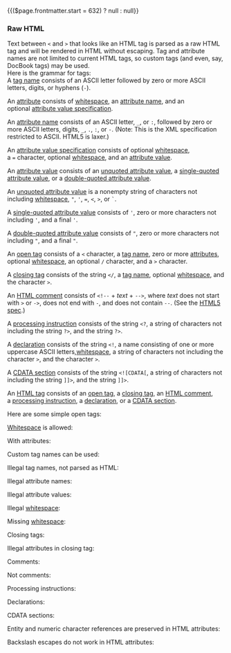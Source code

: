 {{($page.frontmatter.start = 632) ? null : null}}
### Raw HTML

Text between `<` and `>` that looks like an HTML tag is parsed as a raw HTML tag and will be rendered in HTML without escaping. Tag and attribute names are not limited to current HTML tags, so custom tags (and even, say, DocBook tags) may be used.  
Here is the grammar for tags:  
A [tag name](https://github.github.com/gfm/#tag-name) consists of an ASCII letter followed by zero or more ASCII letters, digits, or hyphens (`-`).  

An [attribute](https://github.github.com/gfm/#attribute) consists of [whitespace](https://github.github.com/gfm/#whitespace), an [attribute name](https://github.github.com/gfm/#attribute-name), and an optional [attribute value specification](https://github.github.com/gfm/#attribute-value-specification).  

An [attribute name](https://github.github.com/gfm/#attribute-name) consists of an ASCII letter, `_`, or `:`, followed by zero or more ASCII letters, digits, `_`, `.`, `:`, or `-`. (Note: This is the XML specification restricted to ASCII. HTML5 is laxer.)  

An [attribute value specification](https://github.github.com/gfm/#attribute-value-specification) consists of optional [whitespace](https://github.github.com/gfm/#whitespace), a `=` character, optional [whitespace](https://github.github.com/gfm/#whitespace), and an [attribute value](https://github.github.com/gfm/#attribute-value). 
 
An [attribute value](https://github.github.com/gfm/#attribute-value) consists of an [unquoted attribute value](https://github.github.com/gfm/#unquoted-attribute-value), a [single-quoted attribute value](https://github.github.com/gfm/#single-quoted-attribute-value), or a [double-quoted attribute value](https://github.github.com/gfm/#double-quoted-attribute-value).  

An [unquoted attribute value](https://github.github.com/gfm/#unquoted-attribute-value) is a nonempty string of characters not including [whitespace](https://github.github.com/gfm/#whitespace), `"`, `'`, `=`, `<`, `>`, or `` ` ``.  

A [single-quoted attribute value](https://github.github.com/gfm/#single-quoted-attribute-value) consists of `'`, zero or more characters not including `'`, and a final `'`.  

A [double-quoted attribute value](https://github.github.com/gfm/#double-quoted-attribute-value) consists of `"`, zero or more characters not including `"`, and a final `"`.  

An [open tag](https://github.github.com/gfm/#open-tag) consists of a `<` character, a [tag name](https://github.github.com/gfm/#tag-name), zero or more [attributes](https://github.github.com/gfm/#attribute), optional [whitespace](https://github.github.com/gfm/#whitespace), an optional `/` character, and a `>` character.  

A [closing tag](https://github.github.com/gfm/#closing-tag) consists of the string `</`, a [tag name](https://github.github.com/gfm/#tag-name), optional [whitespace](https://github.github.com/gfm/#whitespace), and the character `>`.  

An [HTML comment](https://github.github.com/gfm/#html-comment) consists of `<!--` + _text_ + `-->`, where _text_ does not start with `>` or `->`, does not end with `-`, and does not contain `--`. (See the [HTML5 spec](http://www.w3.org/TR/html5/syntax.html#comments).)  

A [processing instruction](https://github.github.com/gfm/#processing-instruction) consists of the string `<?`, a string of characters not including the string `?>`, and the string `?>`.  

A [declaration](https://github.github.com/gfm/#declaration) consists of the string `<!`, a name consisting of one or more uppercase ASCII letters,[whitespace](https://github.github.com/gfm/#whitespace), a string of characters not including the character `>`, and the character `>`.  

A [CDATA section](https://github.github.com/gfm/#cdata-section) consists of the string `<![CDATA[`, a string of characters not including the string `]]>`, and the string `]]>`.  

An [HTML tag](https://github.github.com/gfm/#html-tag) consists of an [open tag](https://github.github.com/gfm/#open-tag), a [closing tag](https://github.github.com/gfm/#closing-tag), an [HTML comment](https://github.github.com/gfm/#html-comment), a [processing instruction](https://github.github.com/gfm/#processing-instruction), a [declaration](https://github.github.com/gfm/#declaration), or a [CDATA section](https://github.github.com/gfm/#cdata-section).  

Here are some simple open tags:  
<Example :index="$page.frontmatter.start++"/>

<Example :index="$page.frontmatter.start++"/>

[Whitespace](https://github.github.com/gfm/#whitespace) is allowed:  
<Example :index="$page.frontmatter.start++"/>

With attributes:  
<Example :index="$page.frontmatter.start++"/>

<Example :index="$page.frontmatter.start++"/>

Custom tag names can be used:  
<Example :index="$page.frontmatter.start++"/>

Illegal tag names, not parsed as HTML:  
<Example :index="$page.frontmatter.start++"/>

Illegal attribute names:  
<Example :index="$page.frontmatter.start++"/>

Illegal attribute values:  
<Example :index="$page.frontmatter.start++"/>

Illegal [whitespace](https://github.github.com/gfm/#whitespace):  
<Example :index="$page.frontmatter.start++"/>

Missing [whitespace](https://github.github.com/gfm/#whitespace):  
<Example :index="$page.frontmatter.start++"/>

Closing tags:  
<Example :index="$page.frontmatter.start++"/>

Illegal attributes in closing tag:  
<Example :index="$page.frontmatter.start++"/>

Comments:  
<Example :index="$page.frontmatter.start++"/>

<Example :index="$page.frontmatter.start++"/>

Not comments:  
<Example :index="$page.frontmatter.start++"/>

Processing instructions:  
<Example :index="$page.frontmatter.start++"/>

Declarations:  
<Example :index="$page.frontmatter.start++"/>

CDATA sections:  
<Example :index="$page.frontmatter.start++"/>

Entity and numeric character references are preserved in HTML attributes:  
<Example :index="$page.frontmatter.start++"/>

Backslash escapes do not work in HTML attributes:  
<Example :index="$page.frontmatter.start++"/>

<Example :index="$page.frontmatter.start++"/>